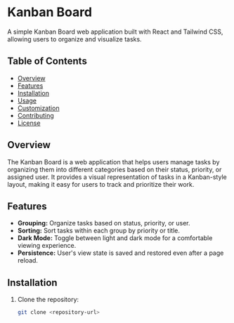 # Kanban Board

A simple Kanban Board web application built with React and Tailwind CSS, allowing users to organize and visualize tasks.

## Table of Contents

- [Overview](#overview)
- [Features](#features)
- [Installation](#installation)
- [Usage](#usage)
- [Customization](#customization)
- [Contributing](#contributing)
- [License](#license)

## Overview

The Kanban Board is a web application that helps users manage tasks by organizing them into different categories based on their status, priority, or assigned user. It provides a visual representation of tasks in a Kanban-style layout, making it easy for users to track and prioritize their work.

## Features

- **Grouping:** Organize tasks based on status, priority, or user.
- **Sorting:** Sort tasks within each group by priority or title.
- **Dark Mode:** Toggle between light and dark mode for a comfortable viewing experience.
- **Persistence:** User's view state is saved and restored even after a page reload.

## Installation

1. Clone the repository:

   ```bash
   git clone <repository-url>
